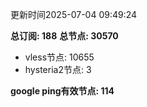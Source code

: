 更新时间2025-07-04 09:49:24

**总订阅: 188**
**总节点: 30570**
- vless节点: 10655
- hysteria2节点: 3

**google ping有效节点: 114**
